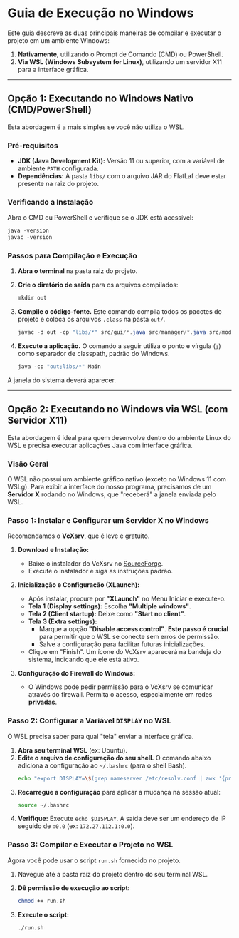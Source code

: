 # Guia de Execução no Windows

Este guia descreve as duas principais maneiras de compilar e executar o projeto em um ambiente Windows:
1.  **Nativamente**, utilizando o Prompt de Comando (CMD) ou PowerShell.
2.  **Via WSL (Windows Subsystem for Linux)**, utilizando um servidor X11 para a interface gráfica.

---

## Opção 1: Executando no Windows Nativo (CMD/PowerShell)

Esta abordagem é a mais simples se você não utiliza o WSL.

### Pré-requisitos

* **JDK (Java Development Kit):** Versão 11 ou superior, com a variável de ambiente `PATH` configurada.
* **Dependências:** A pasta `libs/` com o arquivo JAR do FlatLaf deve estar presente na raiz do projeto.

### Verificando a Instalação

Abra o CMD ou PowerShell e verifique se o JDK está acessível:
```powershell
java -version
javac -version
```

### Passos para Compilação e Execução

1.  **Abra o terminal** na pasta raiz do projeto.

2.  **Crie o diretório de saída** para os arquivos compilados:

    ```powershell
    mkdir out
    ```

3.  **Compile o código-fonte.** Este comando compila todos os pacotes do projeto e coloca os arquivos `.class` na pasta `out/`.

    ```powershell
    javac -d out -cp "libs/*" src/gui/*.java src/manager/*.java src/model/*.java src/exception/*.java src/util/*.java src/Main.java
    ```

4.  **Execute a aplicação.** O comando a seguir utiliza o ponto e vírgula (`;`) como separador de classpath, padrão do Windows.

    ```powershell
    java -cp "out;libs/*" Main
    ```

A janela do sistema deverá aparecer.

-----

## Opção 2: Executando no Windows via WSL (com Servidor X11)

Esta abordagem é ideal para quem desenvolve dentro do ambiente Linux do WSL e precisa executar aplicações Java com interface gráfica.

### Visão Geral

O WSL não possui um ambiente gráfico nativo (exceto no Windows 11 com WSLg). Para exibir a interface do nosso programa, precisamos de um **Servidor X** rodando no Windows, que "receberá" a janela enviada pelo WSL.

### Passo 1: Instalar e Configurar um Servidor X no Windows

Recomendamos o **VcXsrv**, que é leve e gratuito.

1.  **Download e Instalação:**

      * Baixe o instalador do VcXsrv no [SourceForge](https://sourceforge.net/projects/vcxsrv/).
      * Execute o instalador e siga as instruções padrão.

2.  **Inicialização e Configuração (XLaunch):**

      * Após instalar, procure por **"XLaunch"** no Menu Iniciar e execute-o.
      * **Tela 1 (Display settings):** Escolha **"Multiple windows"**.
      * **Tela 2 (Client startup):** Deixe como **"Start no client"**.
      * **Tela 3 (Extra settings):**
          * Marque a opção **"Disable access control"**. **Este passo é crucial** para permitir que o WSL se conecte sem erros de permissão.
          * Salve a configuração para facilitar futuras inicializações.
      * Clique em "Finish". Um ícone do VcXsrv aparecerá na bandeja do sistema, indicando que ele está ativo.

3.  **Configuração do Firewall do Windows:**

      * O Windows pode pedir permissão para o VcXsrv se comunicar através do firewall. Permita o acesso, especialmente em redes **privadas**.

### Passo 2: Configurar a Variável `DISPLAY` no WSL

O WSL precisa saber para qual "tela" enviar a interface gráfica.

1.  **Abra seu terminal WSL** (ex: Ubuntu).
2.  **Edite o arquivo de configuração do seu shell.** O comando abaixo adiciona a configuração ao `~/.bashrc` (para o shell Bash).
    ```bash
    echo "export DISPLAY=\$(grep nameserver /etc/resolv.conf | awk '{print \$2}'):0.0" >> ~/.bashrc
    ```
3.  **Recarregue a configuração** para aplicar a mudança na sessão atual:
    ```bash
    source ~/.bashrc
    ```
4.  **Verifique:** Execute `echo $DISPLAY`. A saída deve ser um endereço de IP seguido de `:0.0` (ex: `172.27.112.1:0.0`).

### Passo 3: Compilar e Executar o Projeto no WSL

Agora você pode usar o script `run.sh` fornecido no projeto.

1.  Navegue até a pasta raiz do projeto dentro do seu terminal WSL.

2.  **Dê permissão de execução ao script:**

    ```bash
    chmod +x run.sh
    ```

3.  **Execute o script:**

    ```bash
    ./run.sh
    ```